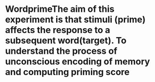 # WordprimeThe aim of this experiment  is that stimuli (prime) affects the  response to a subsequent word(target). To understand the process of unconscious encoding of memory and computing priming score
